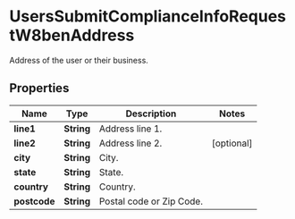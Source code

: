 

# UsersSubmitComplianceInfoRequestW8benAddress

Address of the user or their business.

## Properties

| Name | Type | Description | Notes |
|------------ | ------------- | ------------- | -------------|
|**line1** | **String** | Address line 1. |  |
|**line2** | **String** | Address line 2. |  [optional] |
|**city** | **String** | City. |  |
|**state** | **String** | State. |  |
|**country** | **String** | Country. |  |
|**postcode** | **String** | Postal code or Zip Code. |  |



